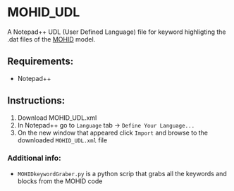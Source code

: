 # MOHID_UDL
A Notepad++ UDL (User Defined Language) file for keyword highligting the .dat files of the [MOHID](https://github.com/Mohid-Water-Modelling-System/Mohid) model.


## Requirements:
- Notepad++

## Instructions:
1. Download MOHID_UDL.xml
2. In Notepad++ go to `Language` tab -> `Define Your Language...`
3. On the new window that appeared click `Import` and browse to the downloaded `MOHID_UDL.xml` file

### Additional info:
- `MOHIDkeywordGraber.py` is a python scrip that grabs all the keywords and blocks from the MOHID code
